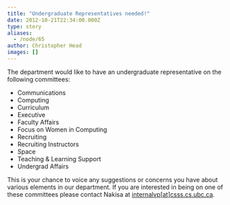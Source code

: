 ```yaml
---
title: "Undergraduate Representatives needed!"
date: 2012-10-21T22:34:00.000Z
type: story
aliases:
  - /node/65
author: Christopher Head
images: []
---
```


<div class="field field-name-body field-type-text-with-summary field-label-hidden"><div class="field-items"><div class="field-item even"><p>The department would like to have an undergraduate representative on the following committees:</p>
<ul>
<li>Communications
</li><li>Computing
</li><li>Curriculum
</li><li>Executive
</li><li>Faculty Affairs
</li><li>Focus on Women in Computing
</li><li>Recruiting
</li><li>Recruiting Instructors
</li><li>Space
</li><li>Teaching &amp; Learning Support
</li><li>Undergrad Affairs
</li></ul>
<p>This is your chance to voice any suggestions or concerns you have about various elements in our department.  If you are interested in being on one of these committees please contact Nakisa at <a href="/cdn-cgi/l/email-protection#452c2b3120372b2429333505263636366b26366b3027266b2624">internalvp[at]csss.cs.ubc.ca</a>.</p>
</div></div></div>    <footer>
          </footer>